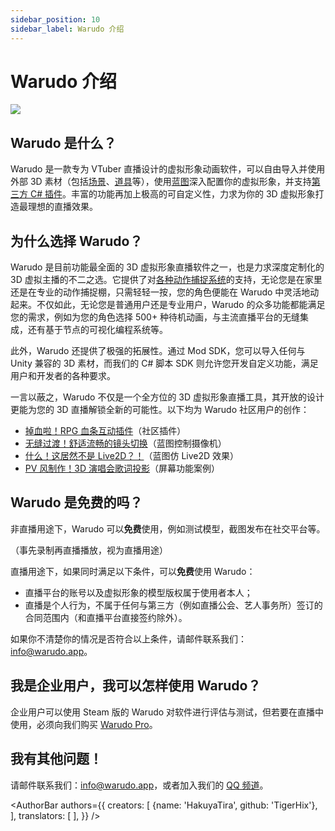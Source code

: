 ```yaml
---
sidebar_position: 10
sidebar_label: Warudo 介绍
---
```


# Warudo 介绍

![](/doc-img/intro-cover.jpg)

## Warudo 是什么？

Warudo 是一款专为 VTuber 直播设计的虚拟形象动画软件，可以自由导入并使用外部 3D 素材（包括[场景](modding/environment-mod.md)、[道具](modding/prop-mod.md)等），使用[蓝图](/docs/blueprints/overview)深入配置你的虚拟形象，并支持[第三方 C# 插件](modding/mod-sdk.md)。丰富的功能再加上极高的可自定义性，力求为你的 3D 虚拟形象打造最理想的直播效果。

## 为什么选择 Warudo？

Warudo 是目前功能最全面的 3D 虚拟形象直播软件之一，也是力求深度定制化的 3D 虚拟主播的不二之选。它提供了对[各种动作捕捉系统](mocap/overview.md)的支持，无论您是在家里还是在专业的动作捕捉棚，只需轻轻一按，您的角色便能在 Warudo 中灵活地动起来。不仅如此，无论您是普通用户还是专业用户，Warudo 的众多功能都能满足您的需求，例如为您的角色选择 500+ 种待机动画，与主流直播平台的无缝集成，还有基于节点的可视化编程系统等。

此外，Warudo 还提供了极强的拓展性。通过 Mod SDK，您可以导入任何与 Unity 兼容的 3D 素材，而我们的 C# 脚本 SDK 则允许您开发自定义功能，满足用户和开发者的各种要求。

一言以蔽之，Warudo 不仅是一个全方位的 3D 虚拟形象直播工具，其开放的设计更能为您的 3D 直播解锁全新的可能性。以下均为 Warudo 社区用户的创作：

- [掉血啦！RPG 血条互动插件](https://twitter.com/FelineEntity/status/1688245064328179712/)（社区插件）
- [无缝过渡！舒适流畅的镜头切换](https://twitter.com/CaelesArkay/status/1695941921422606532/)（蓝图控制摄像机）
- [什么！这居然不是 Live2D？！](https://twitter.com/hakuyalabs/status/1705754833838281181/)（蓝图仿 Live2D 效果）
- [PV 风制作！3D 演唱会歌词投影](https://twitter.com/lucas_VTuber/status/1714576354983952486/)（屏幕功能案例）

## Warudo 是免费的吗？

非直播用途下，Warudo 可以**免费**使用，例如测试模型，截图发布在社交平台等。

（事先录制再直播播放，视为直播用途）


直播用途下，如果同时满足以下条件，可以**免费**使用 Warudo：

* 直播平台的账号以及虚拟形象的模型版权属于使用者本人；
* 直播是个人行为，不属于任何与第三方（例如直播公会、艺人事务所）签订的合同范围内（和直播平台直接签约除外）。

如果你不清楚你的情况是否符合以上条件，请邮件联系我们：[info@warudo.app](mailto:info@warudo.app)。

## 我是企业用户，我可以怎样使用 Warudo？

企业用户可以使用 Steam 版的 Warudo 对软件进行评估与测试，但若要在直播中使用，必须向我们购买 [Warudo Pro](pro.md)。

## 我有其他问题！

请邮件联系我们：[info@warudo.app](mailto:info@warudo.app)，或者加入我们的 [QQ 频道](https://warudo.app/qq)。


<AuthorBar authors={{
  creators: [
    {name: 'HakuyaTira', github: 'TigerHix'},
  ],
  translators: [
  ],
}} />